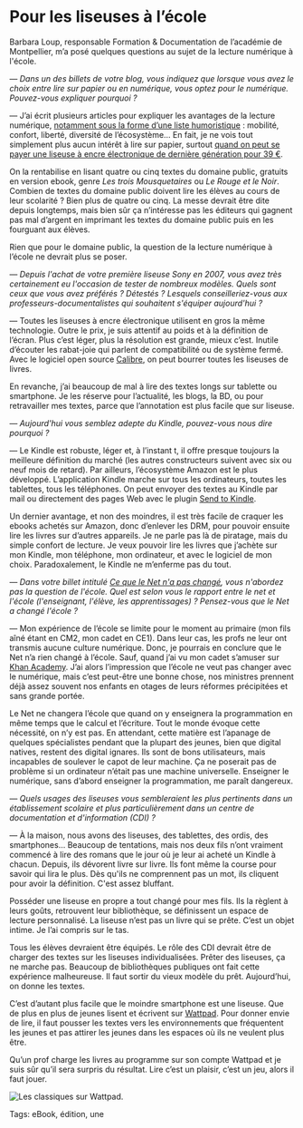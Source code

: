 # Pour les liseuses à l’école

Barbara Loup, responsable Formation &amp; Documentation de l’académie de Montpellier, m’a posé quelques questions au sujet de la lecture numérique à l'école.<span id="more-40746"></span>

*— Dans un des billets de votre blog, vous indiquez que lorsque vous avez le choix entre lire sur papier ou en numérique, vous optez pour le numérique. Pouvez-vous expliquer pourquoi ?*

— J’ai écrit plusieurs articles pour expliquer les avantages de la lecture numérique, [notamment sous la forme d’une liste humoristique](http://blog.tcrouzet.com/2014/03/22/pourquoi-jaime-lire-en-numerique/) : mobilité, confort, liberté, diversité de l’écosystème… En fait, je ne vois tout simplement plus aucun intérêt à lire sur papier, surtout [quand on peut se payer une liseuse à encre électronique de dernière génération pour 39 €](http://blog.tcrouzet.com/2015/03/13/jaime-amazon).

On la rentabilise en lisant quatre ou cinq textes du domaine public, gratuits en version ebook, genre *Les trois Mousquetaires* ou *Le Rouge et le Noir*. Combien de textes du domaine public doivent lire les élèves au cours de leur scolarité ? Bien plus de quatre ou cinq. La messe devrait être dite depuis longtemps, mais bien sûr ça n’intéresse pas les éditeurs qui gagnent pas mal d’argent en imprimant les textes du domaine public puis en les fourguant aux élèves.

Rien que pour le domaine public, la question de la lecture numérique à l’école ne devrait plus se poser.

*— Depuis l'achat de votre première liseuse Sony en 2007, vous avez très certainement eu l'occasion de tester de nombreux modèles. Quels sont ceux que vous avez préférés ? Détestés ? Lesquels conseilleriez-vous aux professeurs-documentalistes qui souhaitent s'équiper aujourd'hui ?*

— Toutes les liseuses à encre électronique utilisent en gros la même technologie. Outre le prix, je suis attentif au poids et à la définition de l’écran. Plus c’est léger, plus la résolution est grande, mieux c’est. Inutile d’écouter les rabat-joie qui parlent de compatibilité ou de système fermé. Avec le logiciel open source [Calibre](http://calibre-ebook.com/), on peut bourrer toutes les liseuses de livres.

En revanche, j’ai beaucoup de mal à lire des textes longs sur tablette ou smartphone. Je les réserve pour l’actualité, les blogs, la BD, ou pour retravailler mes textes, parce que l’annotation est plus facile que sur liseuse.

*— Aujourd'hui vous semblez adepte du Kindle, pouvez-vous nous dire pourquoi ?*

— Le Kindle est robuste, léger et, à l’instant t, il offre presque toujours la meilleure définition du marché (les autres constructeurs suivent avec six ou neuf mois de retard). Par ailleurs, l’écosystème Amazon est le plus développé. L’application Kindle marche sur tous les ordinateurs, toutes les tablettes, tous les téléphones. On peut envoyer des textes au Kindle par mail ou directement des pages Web avec le plugin [Send to Kindle](http://www.amazon.com/gp/sendtokindle).

Un dernier avantage, et non des moindres, il est très facile de craquer les ebooks achetés sur Amazon, donc d’enlever les DRM, pour pouvoir ensuite lire les livres sur d’autres appareils. Je ne parle pas là de piratage, mais du simple confort de lecture. Je veux pouvoir lire les livres que j’achète sur mon Kindle, mon téléphone, mon ordinateur, et avec le logiciel de mon choix. Paradoxalement, le Kindle ne m’enferme pas du tout.

*— Dans votre billet intitulé [Ce que le Net n'a pas changé](http://blog.tcrouzet.com/2013/10/11/ce-que-le-net-na-pas-change/), vous n'abordez pas la question de l'école. Quel est selon vous le rapport entre le net et l'école (l'enseignant, l'élève, les apprentissages) ? Pensez-vous que le Net a changé l'école ?*

— Mon expérience de l’école se limite pour le moment au primaire (mon fils aîné étant en CM2, mon cadet en CE1). Dans leur cas, les profs ne leur ont transmis aucune culture numérique. Donc, je pourrais en conclure que le Net n’a rien changé à l’école. Sauf, quand j’ai vu mon cadet s’amuser sur [Khan Academy](https://fr.khanacademy.org/). J’ai alors l’impression que l’école ne veut pas changer avec le numérique, mais c’est peut-être une bonne chose, nos ministres prennent déjà assez souvent nos enfants en otages de leurs réformes précipitées et sans grande portée.

Le Net ne changera l’école que quand on y enseignera la programmation en même temps que le calcul et l’écriture. Tout le monde évoque cette nécessité, on n’y est pas. En attendant, cette matière est l’apanage de quelques spécialistes pendant que la plupart des jeunes, bien que digital natives, restent des digital ignares. Ils sont de bons utilisateurs, mais incapables de soulever le capot de leur machine. Ça ne poserait pas de problème si un ordinateur n’était pas une machine universelle. Enseigner le numérique, sans d’abord enseigner la programmation, me paraît dangereux.

*— Quels usages des liseuses vous sembleraient les plus pertinents dans un établissement scolaire et plus particulièrement dans un centre de documentation et d'information (CDI) ?*

— À la maison, nous avons des liseuses, des tablettes, des ordis, des smartphones… Beaucoup de tentations, mais nos deux fils n’ont vraiment commencé à lire des romans que le jour où je leur ai acheté un Kindle à chacun. Depuis, ils dévorent livre sur livre. Ils font même la course pour savoir qui lira le plus. Dès qu'ils ne comprennent pas un mot, ils cliquent pour avoir la définition. C'est assez bluffant.

Posséder une liseuse en propre a tout changé pour mes fils. Ils la règlent à leurs goûts, retrouvent leur bibliothèque, se définissent un espace de lecture personnalisé. La liseuse n’est pas un livre qui se prête. C’est un objet intime. Je l’ai compris sur le tas.

Tous les élèves devraient être équipés. Le rôle des CDI devrait être de charger des textes sur les liseuses individualisées. Prêter des liseuses, ça ne marche pas. Beaucoup de bibliothèques publiques ont fait cette expérience malheureuse. Il faut sortir du vieux modèle du prêt. Aujourd’hui, on donne les textes.

C’est d’autant plus facile que le moindre smartphone est une liseuse. Que de plus en plus de jeunes lisent et écrivent sur [Wattpad](http://www.wattpad.com). Pour donner envie de lire, il faut pousser les textes vers les environnements que fréquentent les jeunes et pas attirer les jeunes dans les espaces où ils ne veulent plus être.

Qu’un prof charge les livres au programme sur son compte Wattpad et je suis sûr qu’il sera surpris du résultat. Lire c’est un plaisir, c’est un jeu, alors il faut jouer.

![Les classiques sur Wattpad.](http://blog.tcrouzet.comhttps://tcrouzet.com/images_tc/2015/04/wp-600x377.jpg)



Tags: eBook, édition, une